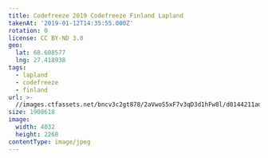 ```yaml
---
title: Codefreeze 2019 Codefreeze Finland Lapland
takenAt: '2019-01-12T14:35:55.000Z'
rotation: 0
license: CC BY-ND 3.0
geo:
  lat: 68.608577
  lng: 27.418938
tags:
  - lapland
  - codefreeze
  - finland
url: >-
  //images.ctfassets.net/bncv3c2gt878/2aVwoS5xF7v3qD3d1hFw8l/d0144211ad275b573221ac64d87cb86b/codefreeze-2019-codefreeze-finland-lapland_39773148133_o
size: 1908618
image:
  width: 4032
  height: 2268
contentType: image/jpeg
---
```


